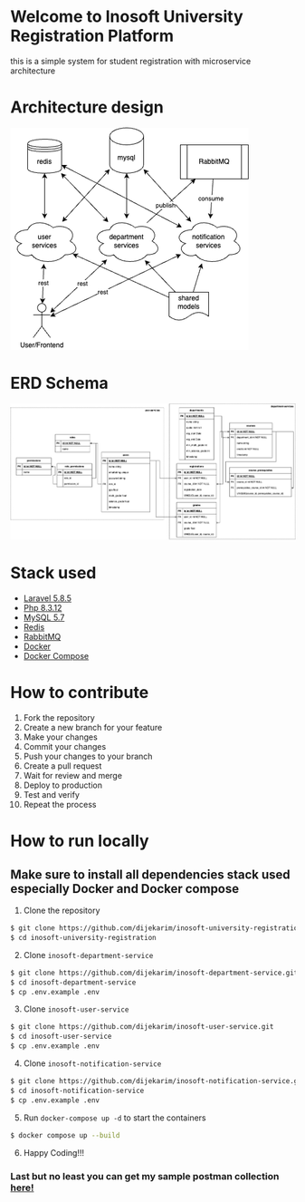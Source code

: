 # Welcome to Inosoft University Registration Platform
this is a simple system for student registration with microservice architecture

# Architecture design
![architecture-design](inosoft-university-registration-Architecture.drawio.png)

# ERD Schema
![ERD](./inosoft-university-registration-ERD.drawio.png)

# Stack used
- [Laravel 5.8.5](https://laravel.com/)
- [Php 8.3.12](https://www.php.net/)
- [MySQL 5.7](https://www.mysql.com/)
- [Redis](https://redis.io/)
- [RabbitMQ](https://www.rabbitmq.com/)
- [Docker](https://www.docker.com/)
- [Docker Compose](https://docs.docker.com/compose/)

# How to contribute
1. Fork the repository
2. Create a new branch for your feature
3. Make your changes
4. Commit your changes
5. Push your changes to your branch
6. Create a pull request
7. Wait for review and merge
8. Deploy to production
9. Test and verify
10. Repeat the process

# How to run locally
## Make sure to install all dependencies stack used especially Docker and Docker compose
1. Clone the repository
```bash
$ git clone https://github.com/dijekarim/inosoft-university-registration.git
$ cd inosoft-university-registration
```

2. Clone `inosoft-department-service`
```bash
$ git clone https://github.com/dijekarim/inosoft-department-service.git
$ cd inosoft-department-service
$ cp .env.example .env
```

3. Clone `inosoft-user-service`
```bash
$ git clone https://github.com/dijekarim/inosoft-user-service.git
$ cd inosoft-user-service
$ cp .env.example .env
```

4. Clone `inosoft-notification-service`
```bash
$ git clone https://github.com/dijekarim/inosoft-notification-service.git
$ cd inosoft-notification-service
$ cp .env.example .env
```

5. Run `docker-compose up -d` to start the containers
```bash
$ docker compose up --build
```

6. Happy Coding!!!

### Last but no least you can get my sample postman collection [here!](InoSoft.postman_collection.json)